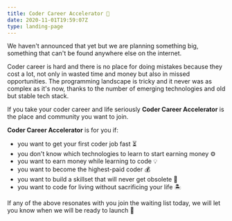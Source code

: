 ```yaml
---
title: Coder Career Accelerator 🚀
date: 2020-11-01T19:59:07Z
type: landing-page
---
```


We haven't announced that yet but we are planning something big, something that can't be found anywhere else on the internet.

Coder career is hard and there is no place for doing mistakes because they cost a lot, not only in wasted time and money but also in missed opportunities. The programming landscape is tricky and it never was as complex as it's now, thanks to the number of emerging technologies and old but stable tech stack.

If you take your coder career and life seriously **Coder Career Accelerator** is the place and community you want to join.

**Coder Career Accelerator** is for you if:

- you want to get your first coder job fast ⏳
- you don't know which technologies to learn to start earning money ⚙️
- you want to earn money while learning to code 💡
- you want to become the highest-paid coder 💰
- you want to build a skillset that will never get obsolete 🤺
- you want to code for living without sacrificing your life 🏝️

If any of the above resonates with you join the waiting list today, we will let you know when we will be ready to launch 🚀